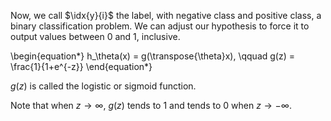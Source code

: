 
Now, we call $\idx{y}{i}$ the label, with negative class and positive class, a binary classification problem. We can adjust our hypothesis to force it to output values between 0 and 1, inclusive.

\begin{equation*}
h_\theta(x) = g(\transpose{\theta}x), \qquad g(z) = \frac{1}{1+e^{-z}}
\end{equation*}

$g(z)$ is called the logistic or sigmoid function.


Note that when $z \to \infty$, $g(z)$ tends to 1 and tends to 0 when $z \to -\infty$.
